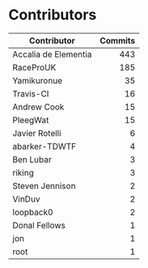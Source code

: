 Contributors
============


| Contributor | Commits |
|---|---:|
| Accalia de Elementia | 443 |
| RaceProUK | 185 |
| Yamikuronue | 35 |
| Travis-CI | 16 |
| Andrew Cook | 15 |
| PleegWat | 15 |
| Javier Rotelli | 6 |
| abarker-TDWTF | 4 |
| Ben Lubar | 3 |
| riking | 3 |
| Steven Jennison | 2 |
| VinDuv | 2 |
| loopback0 | 2 |
| Donal Fellows | 1 |
| jon | 1 |
| root | 1 |